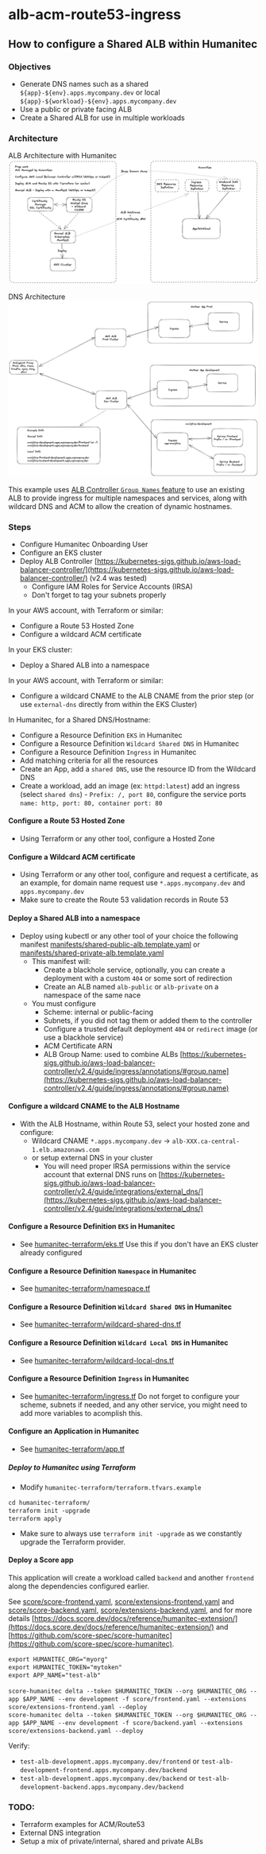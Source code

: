 # alb-acm-route53-ingress

## How to configure a Shared ALB within Humanitec

### Objectives
- Generate DNS names such as a shared `${app}-${env}.apps.mycompany.dev` or local `${app}-${workload}-${env}.apps.mycompany.dev`
- Use a public or private facing ALB
- Create a Shared ALB for use in multiple workloads

### Architecture

ALB Architecture with Humanitec
![ALB Architecture with Humanitec](images/architecture.png)

DNS Architecture
![DNS Architecture](images/architecture-dns.png)

This example uses [ALB Controller `Group Names` feature](https://kubernetes-sigs.github.io/aws-load-balancer-controller/v2.4/guide/ingress/annotations/#group.name) to use an existing ALB to provide ingress for multiple namespaces and services, along with wildcard DNS and ACM to allow the creation of dynamic hostnames.

### Steps
  - Configure Humanitec Onboarding User
  - Configure an EKS cluster
  - Deploy ALB Controller [https://kubernetes-sigs.github.io/aws-load-balancer-controller/](https://kubernetes-sigs.github.io/aws-load-balancer-controller/) (v2.4 was tested)
    - Configure IAM Roles for Service Accounts (IRSA) 
    - Don't forget to tag your subnets properly

In your AWS account, with Terraform or similar:
  - Configure a Route 53 Hosted Zone
  - Configure a wildcard ACM certificate

In your EKS cluster:
  - Deploy a Shared ALB into a namespace

In your AWS account, with Terraform or similar:
  - Configure a wildcard CNAME to the ALB CNAME from the prior step (or use `external-dns` directly from within the EKS Cluster)

In Humanitec, for a Shared DNS/Hostname:
  - Configure a Resource Definition `EKS` in Humanitec
  - Configure a Resource Definition `Wildcard Shared DNS` in Humanitec
  - Configure a Resource Definition `Ingress` in Humanitec
  - Add matching criteria for all the resources
  - Create an App, add a `shared DNS`, use the resource ID from the Wildcard DNS
  - Create a workload, add an image (ex: `httpd:latest`) add an ingress (select `shared dns`) - `Prefix: /, port 80`, configure the service ports `name: http, port: 80, container port: 80`

#### Configure a Route 53 Hosted Zone
- Using Terraform or any other tool, configure a Hosted Zone

####  Configure a Wildcard ACM certificate
- Using Terraform or any other tool, configure and request a certificate, as an example, for domain name request use `*.apps.mycompany.dev` and `apps.mycompany.dev`
- Make sure to create the Route 53 validation records in Route 53

#### Deploy a Shared ALB into a namespace
- Deploy using kubectl or any other tool of your choice the following manifest [manifests/shared-public-alb.template.yaml](manifests/shared-public-alb.template.yaml) or [manifests/shared-private-alb.template.yaml](manifests/shared-private-alb.template.yaml)
  - This manifest will:
    - Create a blackhole service, optionally, you can create a deployment with a custom `404` or some sort of redirection
    - Create an ALB named `alb-public` or `alb-private` on a namespace of the same nace
  - You must configure
    - Scheme: internal or public-facing
    - Subnets, if you did not tag them or added them to the controller
    - Configure a trusted default deployment `404` or `redirect` image (or use a blackhole service)
    - ACM Certificate ARN
    - ALB Group Name: used to combine ALBs [https://kubernetes-sigs.github.io/aws-load-balancer-controller/v2.4/guide/ingress/annotations/#group.name](https://kubernetes-sigs.github.io/aws-load-balancer-controller/v2.4/guide/ingress/annotations/#group.name) 

#### Configure a wildcard CNAME to the ALB Hostname
- With the ALB Hostname, within Route 53, select your hosted zone and configure:
  - Wildcard CNAME `*.apps.mycompany.dev` -> `alb-XXX.ca-central-1.elb.amazonaws.com`
  - or setup external DNS in your cluster
    - You will need proper IRSA permissions within the service account that external DNS runs on [https://kubernetes-sigs.github.io/aws-load-balancer-controller/v2.4/guide/integrations/external_dns/](https://kubernetes-sigs.github.io/aws-load-balancer-controller/v2.4/guide/integrations/external_dns/)

#### Configure a Resource Definition `EKS` in Humanitec
- See [humanitec-terraform/eks.tf](humanitec-terraform/eks.tf)
Use this if you don't have an EKS cluster already configured

#### Configure a Resource Definition `Namespace` in Humanitec
- See [humanitec-terraform/namespace.tf](humanitec-terraform/namespace.tf)

#### Configure a Resource Definition `Wildcard Shared DNS` in Humanitec
- See [humanitec-terraform/wildcard-shared-dns.tf](humanitec-terraform/wildcard-shared-dns.tf)

#### Configure a Resource Definition `Wildcard Local DNS` in Humanitec
- See [humanitec-terraform/wildcard-local-dns.tf](humanitec-terraform/wildcard-local-dns.tf)

#### Configure a Resource Definition `Ingress` in Humanitec
- See [humanitec-terraform/ingress.tf](humanitec-terraform/ingress.tf)
Do not forget to configure your scheme, subnets if needed, and any other service, you might need to add more variables to acomplish this.

#### Configure an Application in Humanitec
- See [humanitec-terraform/app.tf](humanitec-terraform/app.tf)

#####  Deploy to Humanitec using Terraform
- Modify `humanitec-terraform/terraform.tfvars.example`
```
cd humanitec-terraform/
terraform init -upgrade
terraform apply
```
- Make sure to always use `terraform init -upgrade` as we constantly upgrade the Terraform provider.

#### Deploy a Score app

This application will create a workload called `backend` and another `frontend` along the dependencies configured earlier.

See [score/score-frontend.yaml](score/score-frontend.yaml), [score/extensions-frontend.yaml](score/extensions-frontend.yaml) and [score/score-backend.yaml](score/score-backend.yaml), [score/extensions-backend.yaml](score/extensions-backend.yaml), and for more details [https://docs.score.dev/docs/reference/humanitec-extension/](https://docs.score.dev/docs/reference/humanitec-extension/) and [https://github.com/score-spec/score-humanitec](https://github.com/score-spec/score-humanitec).

```
export HUMANITEC_ORG="myorg"
export HUMANITEC_TOKEN="mytoken"
export APP_NAME="test-alb"

score-humanitec delta --token $HUMANITEC_TOKEN --org $HUMANITEC_ORG --app $APP_NAME --env development -f score/frontend.yaml --extensions score/extensions-frontend.yaml --deploy
score-humanitec delta --token $HUMANITEC_TOKEN --org $HUMANITEC_ORG --app $APP_NAME --env development -f score/backend.yaml --extensions score/extensions-backend.yaml --deploy
```

Verify:
- `test-alb-development.apps.mycompany.dev/frontend` or `test-alb-development-frontend.apps.mycompany.dev/backend`
- `test-alb-development.apps.mycompany.dev/backend` or `test-alb-development-backend.apps.mycompany.dev/backend`

### TODO:
- Terraform examples for ACM/Route53
- External DNS integration
- Setup a mix of private/internal, shared and private ALBs
